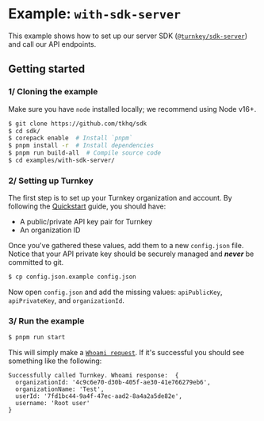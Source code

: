 # Example: `with-sdk-server`

This example shows how to set up our server SDK ([`@turnkey/sdk-server`](https://www.npmjs.com/package/@turnkey/sdk-server)) and call our API endpoints.

## Getting started

### 1/ Cloning the example

Make sure you have `node` installed locally; we recommend using Node v16+.

```bash
$ git clone https://github.com/tkhq/sdk
$ cd sdk/
$ corepack enable  # Install `pnpm`
$ pnpm install -r  # Install dependencies
$ pnpm run build-all  # Compile source code
$ cd examples/with-sdk-server/
```

### 2/ Setting up Turnkey

The first step is to set up your Turnkey organization and account. By following the [Quickstart](https://docs.turnkey.com/getting-started/quickstart) guide, you should have:

- A public/private API key pair for Turnkey
- An organization ID

Once you've gathered these values, add them to a new `config.json` file. Notice that your API private key should be securely managed and **_never_** be committed to git.

```bash
$ cp config.json.example config.json
```

Now open `config.json` and add the missing values: `apiPublicKey`, `apiPrivateKey`, and `organizationId`.

### 3/ Run the example

```bash
$ pnpm run start
```

This will simply make a [`Whoami request`](https://docs.turnkey.com/api#tag/Sessions/operation/GetWhoami). If it's successful you should see something like the following:
```
Successfully called Turnkey. Whoami response:  {
  organizationId: '4c9c6e70-d30b-405f-ae30-41e766279eb6',
  organizationName: 'Test',
  userId: '7fd1bc44-9a4f-47ec-aad2-8a4a2a5de82e',
  username: 'Root user'
}
```
